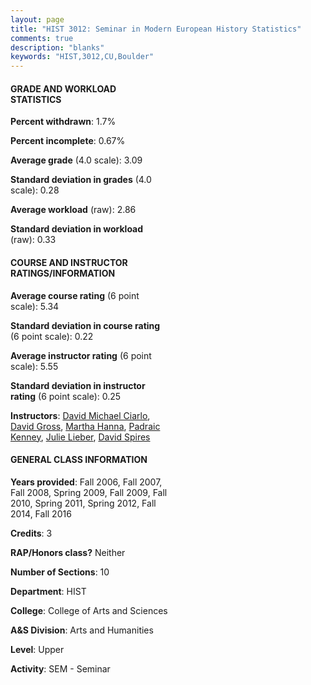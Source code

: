```yaml
---
layout: page
title: "HIST 3012: Seminar in Modern European History Statistics"
comments: true
description: "blanks"
keywords: "HIST,3012,CU,Boulder"
---
```

<head>
<script src="https://ajax.googleapis.com/ajax/libs/jquery/2.1.3/jquery.min.js"></script>
<script src="https://dl.dropboxusercontent.com/s/pc42nxpaw1ea4o9/highcharts.js?dl=0"></script>
<!-- <script src="../assets/js/highcharts.js"></script> -->
<style type="text/css">@font-face {
	font-family: "Bebas Neue";
	src: url(https://www.filehosting.org/file/details/544349/BebasNeue Regular.otf) format("opentype");
	}
	h1.Bebas { 
		font-family: "Bebas Neue", Verdana, Tahoma;
	}
</style>
</head>
<body>
	<div id="container" style="float: right; width: 45%; height: 88%; margin-left: 2.5%; margin-right: 2.5%;"></div>
	<script language="JavaScript">
		$(document).ready(function() {
		var chart = {type: 'column'};
		var title = {text: 'Grade Distribution'};
		var xAxis = {categories: ['A','B','C','D','F'],crosshair: true};
		var yAxis = {min: 0,title: {text: 'Percentage'}};
		var tooltip = {headerFormat: '<center><b><span style="font-size:20px">{point.key}</span></b></center>',
		               pointFormat: '<td style="padding:0"><b>{point.y:.1f}%</b></td>',
		               footerFormat: '</table>',shared: true,useHTML: true};
		var plotOptions = {column: {pointPadding: 0.0,borderWidth: 0}};  
		var credits = {enabled: false};var series= [{name: 'Percent',data: [37.94,44.5,12.75,1.84,2.98,]}];
		var json = {};
		json.chart = chart;
		json.title = title;
		json.tooltip = tooltip;
		json.xAxis = xAxis;
		json.yAxis = yAxis;  
		json.series = series;
		json.plotOptions = plotOptions;  
		json.credits = credits;
		$('#container').highcharts(json);
	});
	</script>
</body>
			   
#### GRADE AND WORKLOAD STATISTICS

**Percent withdrawn**: 1.7%

**Percent incomplete**: 0.67%

**Average grade** (4.0 scale): 3.09

**Standard deviation in grades** (4.0 scale): 0.28

**Average workload** (raw): 2.86

**Standard deviation in workload** (raw): 0.33

#### COURSE AND INSTRUCTOR RATINGS/INFORMATION

**Average course rating** (6 point scale): 5.34

**Standard deviation in course rating** (6 point scale): 0.22

**Average instructor rating** (6 point scale): 5.55

**Standard deviation in instructor rating** (6 point scale): 0.25

**Instructors**: <a href='../../instructors/David_Michael_Ciarlo'>David Michael Ciarlo</a>, <a href='../../instructors/David_Gross'>David Gross</a>, <a href='../../instructors/Martha_Hanna'>Martha Hanna</a>, <a href='../../instructors/Padraic_Kenney'>Padraic Kenney</a>, <a href='../../instructors/Julie_Lieber'>Julie Lieber</a>, <a href='../../instructors/David_Spires'>David Spires</a>

#### GENERAL CLASS INFORMATION

**Years provided**: Fall 2006, Fall 2007, Fall 2008, Spring 2009, Fall 2009, Fall 2010, Spring 2011, Spring 2012, Fall 2014, Fall 2016

**Credits**: 3

**RAP/Honors class?** Neither

**Number of Sections**: 10

**Department**: HIST

**College**: College of Arts and Sciences

**A&S Division**: Arts and Humanities

**Level**: Upper

**Activity**: SEM - Seminar
